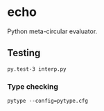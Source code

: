 # echo
Python meta-circular evaluator.

## Testing

```
py.test-3 interp.py
```

### Type checking

```
pytype --config=pytype.cfg 
```
